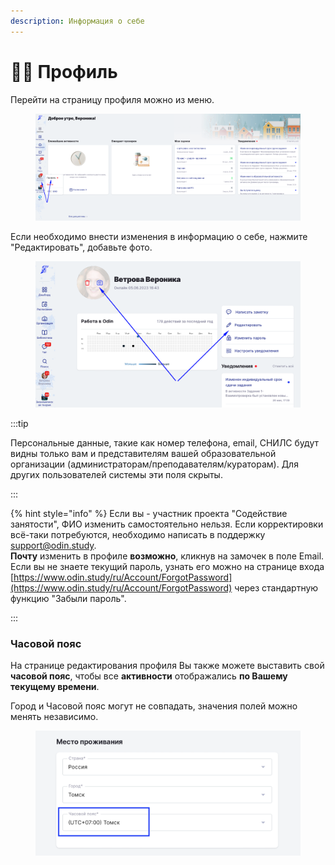 ```yaml
---
description: Информация о себе
---
```


# 🧑‍🎓 Профиль

Перейти на страницу профиля можно из меню.

<figure><img src="../../.gitbook/assets/image (78).png" alt=""><figcaption></figcaption></figure>

Если необходимо внести изменения в информацию о себе, нажмите "Редактировать", добавьте фото.

<figure><img src="../../.gitbook/assets/image (79).png" alt=""><figcaption></figcaption></figure>

:::tip

Персональные данные, такие как номер телефона, email, СНИЛС будут видны только вам и представителям  вашей образовательной организации (администраторам/преподавателям/кураторам). Для других пользователей системы эти поля скрыты.

:::

{% hint style="info" %}
Если вы - участник проекта "Содействие занятости", ФИО изменить самостоятельно нельзя. Если корректировки всё-таки потребуются, необходимо написать в поддержку [support@odin.study](mailto:support@odin.study?body=%0D%0A%0D%0A-%20-%20-%20-%20-%20-%20-%20-%20-%20-%20-%20-%20-%20-%20-%20-%20-%20-%20-%20-%20-%20-%20-%20-%20-%20-%20-%20-%20-%20-%20-%20-%0D%0A%D0%A2%D0%B5%D1%85%D0%BD%D0%B8%D1%87%D0%B5%D1%81%D0%BA%D0%B0%D1%8F%20%D0%B8%D0%BD%D1%84%D0%BE%D1%80%D0%BC%D0%B0%D1%86%D0%B8%D1%8F%20\(%D0%BD%D0%B5%20%D1%83%D0%B4%D0%B0%D0%BB%D1%8F%D1%82%D1%8C\):%0D%0A%D0%90%D1%81%D0%B5%D0%B5%D0%B2%D0%B0%20%D0%9B%D1%8E%D0%B1%D0%BE%D0%B2%D1%8C%20%D0%90%D0%BB%D0%B5%D0%BA%D1%81%D0%B0%D0%BD%D0%B4%D1%80%D0%BE%D0%B2%D0%BD%D0%B0%20\(19\)%0D%0A-%20-%20-%20-%20-%20-%20-%20-%20-%20-%20-%20-%20-%20-%20-%20-%20-%20-%20-%20-%20-%20-%20-%20-%20-%20-%20-%20-%20-%20-%20-%20-).\
**Почту** изменить в профиле **возможно**, кликнув на замочек  в поле Email.\
Если вы не знаете текущий пароль, узнать его можно на странице входа [https://www.odin.study/ru/Account/ForgotPassword](https://www.odin.study/ru/Account/ForgotPassword) через стандартную функцию "Забыли пароль".

:::

### Часовой пояс

На странице редактирования профиля Вы также можете выставить свой **часовой пояс**, чтобы все **активности** отображались **по Вашему текущему времени**. &#x20;

Город и Часовой пояс могут не совпадать, значения полей можно менять независимо.&#x20;

<figure><img src="../../.gitbook/assets/image (110).png" alt=""><figcaption></figcaption></figure>
